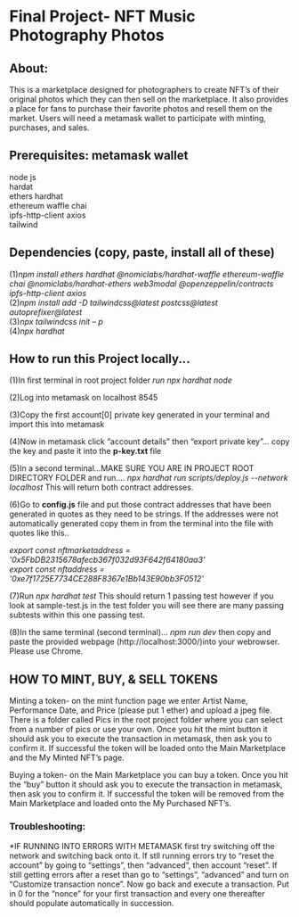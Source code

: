 # Final Project- NFT Music Photography Photos

## About:
This is a marketplace designed for photographers to create NFT’s of their original photos which they can then sell on the marketplace. It also provides a place for fans to purchase their favorite photos and resell them on the market. Users will need a metamask wallet to participate with minting, purchases, and sales.

## Prerequisites:                                                                                              metamask wallet                                                                                                       
node js                                                                                                                
hardat                                                                                                               
ethers hardhat                                                                                                     
ethereum waffle chai                                                                                      
ipfs-http-client axios                                                                                               
tailwind

## Dependencies (copy, paste, install all of these)                                                                    
(1)*npm install ethers hardhat @nomiclabs/hardhat-waffle ethereum-waffle chai @nomiclabs/hardhat-ethers web3modal @openzeppelin/contracts ipfs-http-client axios*                                                                      
(2)*npm install add -D tailwindcss@latest postcss@latest autoprefixer@latest*                                         
(3)*npx tailwindcss init – p*                                                                                          
(4)*npx hardhat*

## How to run this Project locally...

(1)In first terminal in root project folder *run npx hardhat node*

(2)Log into metamask on localhost 8545

(3)Copy the first account[0] private key generated in your terminal and import this into metamask

(4)Now in metamask click “account details” then “export private key”… copy the key
and paste it into the **p-key.txt** file 

(5)In a second terminal…MAKE SURE YOU ARE IN PROJECT ROOT DIRECTORY FOLDER and run…. *npx hardhat run scripts/deploy.js --network localhost*  This will return both contract addresses. 

(6)Go to **config.js** file and put those contract addresses that have been generated in quotes as they need to be strings. If the addresses were not automatically generated copy them in from the terminal into the file with quotes like this..

*export const nftmarketaddress = '0x5FbDB2315678afecb367f032d93F642f64180aa3'                                          
export const nftaddress = '0xe7f1725E7734CE288F8367e1Bb143E90bb3F0512'*

(7)Run *npx hardhat test* This should return 1 passing test however if you look at sample-test.js in the test folder you will see there are many passing subtests within this one passing test.

(8)In the same terminal (second terminal)… *npm run dev* then copy and paste the provided webpage (http://localhost:3000/)into your webrowser. Please use Chrome. 

## HOW TO MINT, BUY, & SELL TOKENS

Minting a token- on the mint function page we enter Artist Name, Performance Date, and Price (please put 1 ether) and upload a jpeg file. There is a folder called Pics in the root project folder where you can select from a number of pics or use your own. Once you hit the mint button it should ask you to execute the transaction in metamask, then ask you to confirm it.  If successful the token will be loaded onto the Main Marketplace and the My Minted NFT’s page. 

Buying a token- on the Main Marketplace you can buy a token. Once you hit the “buy” button it should ask you to execute the transaction in metamask, then ask you to confirm it.  If successful the token will be removed from the Main Marketplace and loaded onto the My Purchased NFT’s. 

### Troubleshooting:
*IF RUNNING INTO ERRORS WITH METAMASK first try switching off the network and switching back onto it. If stll running errors try to “reset the account” by going to “settings”, then “advanced”, then account “reset”. If still getting errors after a reset than go to “settings”, “advanced” and turn on “Customize transaction nonce”. Now go back and execute a transaction. Put in 0 for the “nonce” for your first transaction and every one thereafter should populate automatically in succession.
